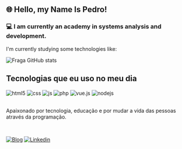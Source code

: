 

## 🌐 Hello, my Name Is Pedro!

### 💻 I am currently an academy in systems analysis and development.

I'm currently studying some technologies like:


 ![Fraga GitHub stats](https://github-readme-stats.vercel.app/api?username=cavejon&show_icons=true&theme=dracula&count_private=true)


## Tecnologias que eu uso no meu dia

<div style="display: inline_block">
  <img align="center" alt="html5" src="https://img.shields.io/badge/HTML5-E34F26?style=for-the-badge&logo=html5&logoColor=white" />
  <img align="center" alt="css" src="https://img.shields.io/badge/CSS3-1572B6?style=for-the-badge&logo=css3&logoColor=white" />
  <img align="center" alt="js" src="https://img.shields.io/badge/JavaScript-F7DF1E?style=for-the-badge&logo=javascript&logoColor=black" />
  <img align="center" alt="php" src="https://img.shields.io/badge/PHP-777BB4?style=for-the-badge&logo=php&logoColor=white" />
  <img align="center" alt="vue.js" src="https://img.shields.io/badge/Vue.js-35495E?style=for-the-badge&logo=vue.js&logoColor=4FC08D" />
  <img align="center" alt="nodejs" src="https://img.shields.io/badge/Node.js-43853D?style=for-the-badge&logo=node.js&logoColor=white" />
</div><br/>

Apaixonado por tecnologia, educação e por mudar a vida das pessoas através da programação.
</div>
<br>

[![Blog](https://img.shields.io/website?label=PortifólioPLCAVEJON&style=for-the-badge&url=https://sujeitoprogramador.com/)]([https://sujeitoprogramador.com](https://portifolioplcavejon.netlify.app/))
[![Linkedin](https://img.shields.io/badge/LinkedIn-0077B5?style=for-the-badge&logo=linkedin&logoColor=white)]([https://youtube.com/c/sujeitoprogramador](https://www.linkedin.com/in/pedrolcavejon/)https://www.linkedin.com/in/pedrolcavejon/)











